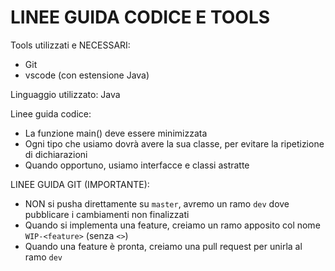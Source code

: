 # LINEE GUIDA CODICE E TOOLS

Tools utilizzati e NECESSARI:
- Git
- vscode (con estensione Java)

Linguaggio utilizzato: Java

Linee guida codice:
- La funzione main() deve essere minimizzata
- Ogni tipo che usiamo dovrà avere la sua classe, per evitare la ripetizione di dichiarazioni
- Quando opportuno, usiamo interfacce e classi astratte

LINEE GUIDA GIT (IMPORTANTE):
- NON si pusha direttamente su `master`, avremo un ramo `dev` dove pubblicare i cambiamenti non finalizzati
- Quando si implementa una feature, creiamo un ramo apposito col nome `WIP-<feature>` (senza `<>`)
- Quando una feature è pronta, creiamo una pull request per unirla al ramo `dev`
